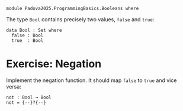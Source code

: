 ```
module Padova2025.ProgrammingBasics.Booleans where
```

The type `Bool` contains precisely two values, `false` and `true`:

```
data Bool : Set where
  false : Bool
  true  : Bool
```


# Exercise: Negation

Implement the negation function. It should map `false` to `true` and vice
versa:

```
not : Bool → Bool
not = {--}?{--}
```
